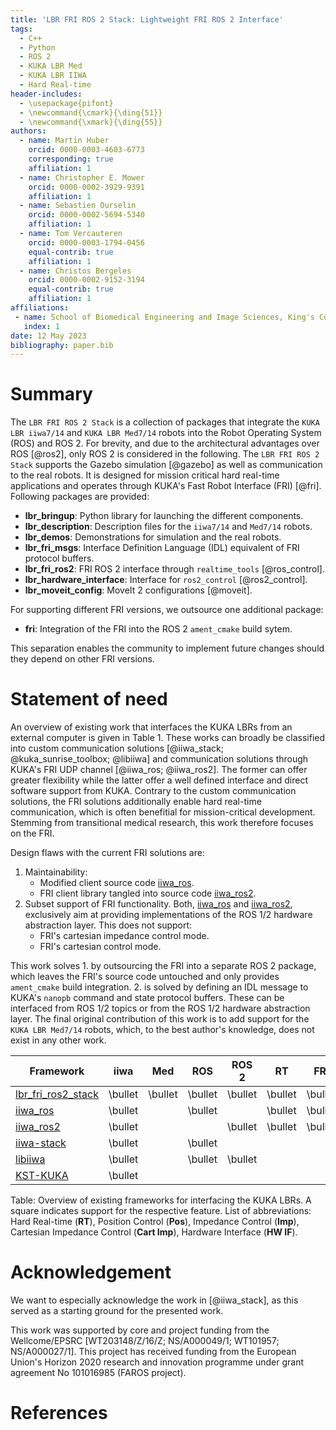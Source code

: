 ```yaml
---
title: 'LBR FRI ROS 2 Stack: Lightweight FRI ROS 2 Interface'
tags:
  - C++
  - Python
  - ROS 2
  - KUKA LBR Med
  - KUKA LBR IIWA
  - Hard Real-time
header-includes:
  - \usepackage{pifont}
  - \newcommand{\cmark}{\ding{51}}
  - \newcommand{\xmark}{\ding{55}}
authors:
  - name: Martin Huber
    orcid: 0000-0003-4603-6773
    corresponding: true
    affiliation: 1
  - name: Christopher E. Mower
    orcid: 0000-0002-3929-9391
    affiliation: 1
  - name: Sebastien Ourselin
    orcid: 0000-0002-5694-5340
    affiliation: 1
  - name: Tom Vercauteren
    orcid: 0000-0003-1794-0456
    equal-contrib: true
    affiliation: 1
  - name: Christos Bergeles
    orcid: 0000-0002-9152-3194
    equal-contrib: true
    affiliation: 1
affiliations:
 - name: School of Biomedical Engineering and Image Sciences, King's College London, United Kingdom
   index: 1
date: 12 May 2023
bibliography: paper.bib
---
```


# Summary
The `LBR FRI ROS 2 Stack` is a collection of packages that integrate the `KUKA LBR iiwa7/14` and `KUKA LBR Med7/14` robots into the Robot Operating System (ROS) and ROS 2. For brevity, and due to the architectural advantages over ROS [@ros2], only ROS 2 is considered in the following. The `LBR FRI ROS 2 Stack` supports the Gazebo simulation [@gazebo] as well as communication to the real robots. It is designed for mission critical hard real-time applications and operates through KUKA's Fast Robot Interface (FRI) [@fri]. Following packages are provided:

- **lbr_bringup**: Python library for launching the different components.
- **lbr_description**: Description files for the `iiwa7/14` and `Med7/14` robots.
- **lbr_demos**: Demonstrations for simulation and the real robots.
- **lbr_fri_msgs**: Interface Definition Language (IDL) equivalent of FRI protocol buffers.
- **lbr_fri_ros2**: FRI ROS 2 interface through `realtime_tools` [@ros_control].
- **lbr_hardware_interface**: Interface for `ros2_control` [@ros2_control].
- **lbr_moveit_config**: MoveIt 2 configurations [@moveit].

For supporting different FRI versions, we outsource one additional package:

- **fri**: Integration of the FRI into the ROS 2 `ament_cmake` build sytem.

This separation enables the community to implement future changes should they depend on other FRI versions.

# Statement of need
An overview of existing work that interfaces the KUKA LBRs from an external computer is given in Table 1. These works can broadly be classified into custom communication solutions [@iiwa_stack; @kuka_sunrise_toolbox; @libiiwa] and communication solutions through KUKA's FRI UDP channel [@iiwa_ros; @iiwa_ros2]. The former can offer greater flexibility while the latter offer a well defined interface and direct software support from KUKA. Contrary to the custom communication solutions, the FRI solutions additionally enable hard real-time communication, which is often benefitial for mission-critical development. Stemming from transitional medical research, this work therefore focuses on the FRI.

Design flaws with the current FRI solutions are:

1. Maintainability:
    * Modified client source code [iiwa_ros](https://github.com/epfl-lasa/iiwa_ros).
    * FRI client library tangled into source code [iiwa_ros2](https://github.com/ICube-Robotics/iiwa_ros2).
2. Subset support of FRI functionality. Both, [iiwa_ros](https://github.com/epfl-lasa/iiwa_ros) and [iiwa_ros2](https://github.com/ICube-Robotics/iiwa_ros2), exclusively aim at providing implementations of the ROS 1/2 hardware abstraction layer. This does not support:
    * FRI's cartesian impedance control mode.
    * FRI's cartesian control mode.

This work solves 1. by outsourcing the FRI into a separate ROS 2 package, which leaves the FRI's source code untouched and only provides `ament_cmake` build integration. 2. is solved by defining an IDL message to KUKA's `nanopb` command and state protocol buffers. These can be interfaced from ROS 1/2 topics or from the ROS 1/2 hardware abstraction layer. The final original contribution of this work is to add support for the `KUKA LBR Med7/14` robots, which, to the best author's knowledge, does not exist in any other work.

| Framework       | iiwa | Med | ROS | ROS 2  | RT | FRI | Pos | Imp | Cart Imp | HW IF  | 
| --------------- | ---- |---- | --- | ------ | -- | ---- | --- | --- | -------- | ------ |
|[lbr_fri_ros2_stack](https://github.com/kCL-BMEIS/lbr_fri_ros2_stack) | \bullet | \bullet | \bullet | \bullet | \bullet | \bullet | \bullet | \bullet | \bullet | \bullet |
| [iiwa_ros](https://github.com/epfl-lasa/iiwa_ros)                    | \bullet |         | \bullet |         | \bullet | \bullet | \bullet | \bullet |         | \bullet |
| [iiwa_ros2](https://github.com/ICube-Robotics/iiwa_ros2)             | \bullet |         |         | \bullet | \bullet | \bullet | \bullet | \bullet |         | \bullet |
| [iiwa-stack](https://github.com/IFL-CAMP/iiwa_stack)                 | \bullet |         | \bullet |         |         |         | \bullet | \bullet | \bullet |         |
| [libiiwa](https://github.com/Toni-SM/libiiwa)                        | \bullet |         | \bullet | \bullet |         |         | \bullet | \bullet | \bullet |         |
| [KST-KUKA](https://github.com/Modi1987/KST-Kuka-Sunrise-Toolbox)     | \bullet |         |         |         |         |         | \bullet | \bullet | \bullet |         |

Table: Overview of existing frameworks for interfacing the KUKA LBRs. A square indicates support for the respective feature. List of abbreviations: Hard Real-time (**RT**), Position Control (**Pos**), Impedance Control (**Imp**), Cartesian Impedance Control (**Cart Imp**), Hardware Interface (**HW IF**). 

# Acknowledgement
We want to especially acknowledge the work in [@iiwa_stack], as this served as a starting ground for the presented work.

This work was supported by core and project funding from the Wellcome/EPSRC [WT203148/Z/16/Z; NS/A000049/1; WT101957; NS/A000027/1]. This project has received funding from the European Union's Horizon 2020 research and innovation programme under grant agreement No 101016985 (FAROS project).

# References
<!-- compiled paper.bib through pandoc -->
